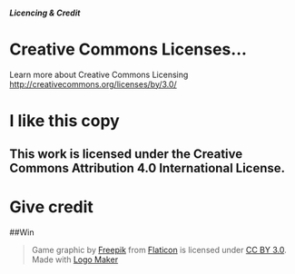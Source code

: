 ##### Licencing & Credit
# Creative Commons Licenses...
Learn more about Creative Commons Licensing
http://creativecommons.org/licenses/by/3.0/

# I like this copy
## This work is licensed under the Creative Commons Attribution 4.0 International License.

# Give credit
##Win
>Game graphic by <a href="http://www.freepik.com/">Freepik</a> from <a href="http://www.flaticon.com/">Flaticon</a> is licensed under <a href="http://creativecommons.org/licenses/by/3.0/" title="Creative Commons BY 3.0">CC BY 3.0</a>. Made with <a href="http://logomakr.com" title="Logo Maker">Logo Maker</a>

##
>

##
>

##
>
